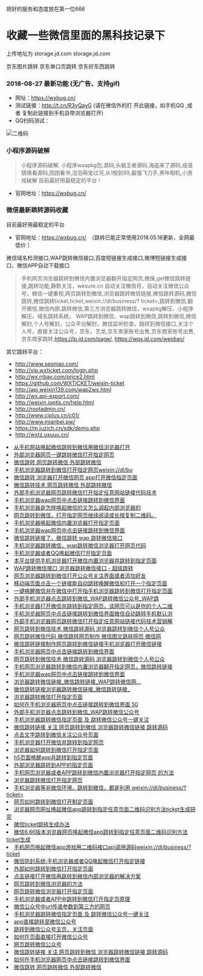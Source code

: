 把好的服务和态度放在第一位666

# 收藏一些微信里面的黑科技记录下  

上传地址为 storage.jd.com
storage.jd.com

京东图片跳转
京东单口页跳转
京东好东西跳转

### 2018-08-27 最新功能 (无广告、支持gif)
- 网址：https://wxbug.cn/
- 测试链接：http://t.cn/R3yQayG  (请在微信外的打 开此链接，如手机QQ ,或者 复制此链接到手机自带浏览器打开)
- QQ扫码测试：

![二维码](http://wx1.sinaimg.cn/mw690/0060lm7Tly1frt3m8judkj307s07st8h.jpg)

### 小程序源码破解
>小程序源码破解, 小程序wxapkg包,源码,头脑王者源码,海盗来了源码,成语猜猜看源码,团团看书,泡泡萌宠过河,从1按到99,最强飞刀手,黑咔相机,小游戏破解 
目前最好用最稳定的平台 !

- 官网地址：https://wxbug.cn/


### 微信最新跳转源码收藏
目前最好用最稳定的平台
- 官网地址：https://wxbug.cn/  （跳转已能正常使用2018.05.16更新，全网最 低价 ）


微信域名检测接口,WAP跳转微信接口,百度短链接生成接口,微博短链接生成接口，微信APP自动下载接口

>手机网页浏览器跳转到微信内置浏览器翻开指定网页,微保,gel微信跳转链接,跳转功能,静默关注，wesure.cn 自动关注微信号，自动关注微信公众号，微信一键重视,网页跳转到微信,浏览器跳转微信链接,微信跳转源码,微信跳转,微信跳转ticket,ticket,weixin://dl/business/? ticket=,跳转到微信,翻开微信,微信内部,跳转微信,第三方浏览器跳转微信，wxapkg解压，小程序解压，域名跳转系统， WAP跳转到微信，wap跳转到微信,跳转到微信,微信解封,个人号解封，公众平台解封，微信监听检查，跳转到微信接口,关注个人号，直接关注公众号，京东，艺龙,京东卖家账号出售,京东商家账号出售,京东商家跳转,https://lp.jd.com/page/, https://wqs.jd.com/weidian/

其它跳转平台：
* http://www.seoniao.com/
* http://vip.wxticket.com/login.php
* http://wx.rrbay.com/price2.html      
* https://github.com/WXTICKET/weixin-ticket
* http://api.weixin139.com/wap2wx.html
* http://wx.api-export.com/
* http://weixin.ioptis.cn/help.html
* http://rootadmin.cn/
* http://www.cjplus.cn/c01/
* http://www.mianbei.pw/
* https://m.juzich.cn/sdk/demo.php
* http://wxtz.uxuuu.cn/


<li><a href="https://wxbug.cn?from=wxtz/07011151.html" title="从手机网站唤起微信跳转到微信用微信浏览器打开">从手机网站唤起微信跳转到微信用微信浏览器打开</a>
<li><a href="https://wxbug.cn?from=wxtz/07011151.html" title="外部浏览器网页一键跳转微信打开指定网页">外部浏览器网页一键跳转微信打开指定网页</a>
<li><a href="https://wxbug.cn?from=wxtz/07011149.html" title="微信跳转 网页跳转微信 外部跳转微信">微信跳转 网页跳转微信 外部跳转微信</a>
<li><a href="https://wxbug.cn?from=wxtz/07011148.html" title="手机浏览器跳转到微信打开指定网页weixin://dl/bu">手机浏览器跳转到微信打开指定网页weixin://dl/bu</a>
<li><a href="https://wxbug.cn?from=wxtz/06280153.html" title="微信跳转 浏览器打开微信网页 app打开微信指定页面">微信跳转 浏览器打开微信网页 app打开微信指定页面</a>
<li><a href="https://wxbug.cn?from=wxtz/06280153.html" title="微信跳转技术 网页跳转微信 外部跳转微信">微信跳转技术 网页跳转微信 外部跳转微信</a>
<li><a href="https://wxbug.cn?from=wxtz/06280152.html" title="外部手机浏览器网页跳转微信打开指定任意网站链接代码技术">外部手机浏览器网页跳转微信打开指定任意网站链接代码技术</a>
<li><a href="https://wxbug.cn?from=wxtz/06280151.html" title="手机浏览器wap网页中点击链接跳转到微信界面">手机浏览器wap网页中点击链接跳转到微信界面</a>
<li><a href="https://wxbug.cn?from=wxtz/06280151.html" title="手机浏览器是怎样唤起微信的又怎么调起内部浏览器的">手机浏览器是怎样唤起微信的又怎么调起内部浏览器的</a>
<li><a href="https://wxbug.cn?from=wxtz/06280151.html" title="网页跳转到微信，打开指定网页继续阅读或长按复制二维码。">网页跳转到微信，打开指定网页继续阅读或长按复制二维码。</a>
<li><a href="https://wxbug.cn?from=wxtz/06280150.html" title="手机浏览器唤起微信内置浏览器打开指定页面">手机浏览器唤起微信内置浏览器打开指定页面</a>
<li><a href="https://wxbug.cn?from=wxtz/06280149.html" title="手机浏览器wap网页中点击链接跳转到微信界面">手机浏览器wap网页中点击链接跳转到微信界面</a>
<li><a href="https://wxbug.cn?from=wxtz/06280149.html" title="微信跳转链接了，微信跳转 wap 跳转微信接口">微信跳转链接了，微信跳转 wap 跳转微信接口</a>
<li><a href="https://wxbug.cn?from=wxtz/06280147.html" title="手机浏览器跳转微信，wap跳转微信浏览器打开网页代码">手机浏览器跳转微信，wap跳转微信浏览器打开网页代码</a>
<li><a href="https://wxbug.cn?from=wxtz/06280147.html" title="手机浏览器或者QQ唤起微信打开指定页面">手机浏览器或者QQ唤起微信打开指定页面</a>
<li><a href="https://wxbug.cn?from=wxtz/06281046.html" title="本平台提供手机浏览器打开微信内置浏览器并跳转到指定页面">本平台提供手机浏览器打开微信内置浏览器并跳转到指定页面</a>
<li><a href="https://wxbug.cn?from=wxtz/06281015.html" title="WAP跳转微信接口,浏览器跳转微信接口 - 超级跳转">WAP跳转微信接口,浏览器跳转微信接口 - 超级跳转</a>
<li><a href="https://wxbug.cn?from=wxtz/06281012.html" title="网页浏览器跳转到微信打开公众号关注界面或者添加好友">网页浏览器跳转到微信打开公众号关注界面或者添加好友</a>
<li><a href="https://wxbug.cn?from=wxtz/06281010.html" title="移动端页面点击一个链接能自动跳转唤醒微信和打开一个指定页面">移动端页面点击一个链接能自动跳转唤醒微信和打开一个指定页面</a>
<li><a href="https://wxbug.cn?from=wxtz/06280950.html" title="一键唤醒微信并在微信中打开指手机浏览器跳转到微信打开指定页面">一键唤醒微信并在微信中打开指手机浏览器跳转到微信打开指定页面</a>
<li><a href="https://wxbug.cn?from=wxtz/06280946.html" title="外部手机浏览器点击跳转到微信_WAP跳转微信公众号_WAP跳">外部手机浏览器点击跳转到微信_WAP跳转微信公众号_WAP跳</a>
<li><a href="https://wxbug.cn?from=wxtz/06280945.html" title="手机浏览器打开微信并跳转到指定网页，该网页可以是你的个人二维">手机浏览器打开微信并跳转到指定网页，该网页可以是你的个人二维</a>
<li><a href="https://wxbug.cn?from=wxtz/06280943.html" title="手机浏览器网页中点击链接跳转到微信界面微信自动跳转手机默认浏">手机浏览器网页中点击链接跳转到微信界面微信自动跳转手机默认浏</a>
<li><a href="https://wxbug.cn?from=wxtz/06280941.html" title="外部手机浏览器网页跳转微信打开指定任意网站链接代码技术营销解">外部手机浏览器网页跳转微信打开指定任意网站链接代码技术营销解</a>
<li><a href="https://wxbug.cn?from=wxtz/06280940.html" title="网页跳转到微信技术 微信跳转源码 浏览器跳转到微信个人号公众">网页跳转到微信技术 微信跳转源码 浏览器跳转到微信个人号公众</a>
<li><a href="https://wxbug.cn?from=wxtz/06280933.html" title="网页跳转微信代码 微信跳转网页制作 微信图文跳转网页 微信网">网页跳转微信代码 微信跳转网页制作 微信图文跳转网页 微信网</a>
<li><a href="https://wxbug.cn?from=wxtz/06280927.html" title="微信跳转链接制作网页跳转到微信链接手机浏览器打开微信链接">微信跳转链接制作网页跳转到微信链接手机浏览器打开微信链接</a>
<li><a href="https://wxbug.cn?from=wxtz/06280839.html" title="手机浏览器网页中点击链接跳转到微信界面">手机浏览器网页中点击链接跳转到微信界面</a>
<li><a href="https://wxbug.cn?from=wxtz/06280838.html" title="网页跳转到微信技术 微信跳转源码 浏览器跳转到微信个人号公众">网页跳转到微信技术 微信跳转源码 浏览器跳转到微信个人号公众</a>
<li><a href="https://wxbug.cn?from=wxtz/06280838.html" title="手机网页浏览器跳转到微信内置浏览器翻开指定网页，微信跳转链接">手机网页浏览器跳转到微信内置浏览器翻开指定网页，微信跳转链接</a>
<li><a href="https://wxbug.cn?from=wxtz/06280756.html" title="手机浏览器wap网页中点击链接跳转到微信界面">手机浏览器wap网页中点击链接跳转到微信界面</a>
<li><a href="https://wxbug.cn?from=wxtz/06280747.html" title="浏览器跳转微信链接_微信跳转链接_WAP跳转微信网...">浏览器跳转微信链接_微信跳转链接_WAP跳转微信网...</a>
<li><a href="https://wxbug.cn?from=wxtz/06280746.html" title="微信跳转链接自助管理平台_浏览器跳转微信链接_微信跳转链接_WAP跳转微信网页_微信跳转源码">微信跳转链接浏览器跳转微信链接_微信跳转链接_</a><li><a href="https://wxbug.cn?from=wxtz/06280745.html" title="浏览器跳转微信打开指定页面">浏览器跳转微信打开指定页面</a>
<li><a href="https://wxbug.cn?from=wxtz/06280744.html" title="如何在手机浏览器网页中点击链接跳转到微信界面 50">如何在手机浏览器网页中点击链接跳转到微信界面 50</a>
<li><a href="https://wxbug.cn?from=wxtz/06280744.html" title="外部手机浏览器点击跳转到微信_WAP跳转微信公众号_WAP跳转微信网页_浏览器如何跳转微信_跳转微信浏览器打开">外部手机浏览器点击跳转到微信_WAP跳转微信公众号</a><li><a href="https://wxbug.cn?from=wxtz/06280743.html" title="手机浏览器跳转微信指定页面 及 跳转微信公众号一键关注">手机浏览器跳转微信指定页面 及 跳转微信公众号一键关注</a>
<li><a href="https://wxbug.cn?from=wxtz/06280743.html" title="微信跳转链接 关注 网页跳转到微信 浏览器跳转微信链接 跳转源码">微信跳转链接 关注 网页跳转到微信 浏览器跳转微信链接 跳转源码</a>
<li><a href="https://wxbug.cn?from=wxtz/06280741.html" title="点击文字跳转到微信关注公众号页面">点击文字跳转到微信关注公众号页面</a>
<li><a href="https://wxbug.cn?from=wxtz/06280734.html" title="手机浏览器打开微信并跳转到指定网页">手机浏览器打开微信并跳转到指定网页</a>
<li><a href="https://wxbug.cn?from=wxtz/06280734.html" title="浏览器如何跳转到微信打开指定页面">浏览器如何跳转到微信打开指定页面</a>
<li><a href="https://wxbug.cn?from=wxtz/06280733.html" title="h5页面唤醒app并跳转到指定页面">h5页面唤醒app并跳转到指定页面</a>
<li><a href="https://wxbug.cn?from=wxtz/06280732.html" title="外部浏览器跳转到APP的指定页面">外部浏览器跳转到APP的指定页面</a>
<li><a href="https://wxbug.cn?from=wxtz/06280732.html" title="手机网页浏览器或者APP跳转到微信内置浏览器打开指定网页 的方法">手机网页浏览器或者APP跳转到微信内置浏览器打开指定网页 的方法</a>
<li><a href="https://wxbug.cn?from=wxtz/06280732.html" title="浏览器跳转微信打开指定网页">浏览器跳转微信打开指定网页</a>
<li><a href="https://wxbug.cn?from=wxtz/06280731.html" title="手机浏览器等非微信环境，跳转到微信，都是利用 weixin://dl/business/?ticket=">手机浏览器等非微信环境，跳转到微信，都是利用 weixin://dl/business/?ticket=</a>
<li><a href="https://wxbug.cn?from=wxtz/06280730.html" title="网页如何跳转到微信打开制定页面">网页如何跳转到微信打开制定页面</a>
<li><a href="https://wxbug.cn?from=wxtz/06280730.html" title="浏览器网页网址唤起微信app跳转到指定任意页面二维码识别方法ticket生成研究">浏览器网页网址唤起微信app跳转到指定任意页面二维码识别方法ticket生成研究</a>
<li><a href="https://wxbug.cn?from=wxtz/06280727.html" title="微信ticket跳转生成办法">微信ticket跳转生成办法</a>
<li><a href="https://wxbug.cn?from=wxtz/06280726.html" title="微信6.66版本浏览器网页唤起微信app跳转到指定任意页面二维码识别方法ticket生成">微信6.66版本浏览器网页唤起微信app跳转到指定任意页面二维码识别方法ticket生成</a>
<li><a href="https://wxbug.cn?from=wxtz/06280724.html" title="手机网页唤起微信app游戏圈二维码接口api调用源码weixin://dl/business/?ticket">手机网页唤起微信app游戏圈二维码接口api调用源码weixin://dl/business/?ticket</a>
<li><a href="https://wxbug.cn?from=wxtz/06280723.html" title="微信防封系统:手机浏览器或者QQ唤起微信打开指定链接">微信防封系统:手机浏览器或者QQ唤起微信打开指定链接</a>
<li><a href="https://wxbug.cn?from=wxtz/06280716.html" title="外部如何跳转到微信打开指定页面">外部如何跳转到微信打开指定页面</a>
<li><a href="https://wxbug.cn?from=wxtz/06280715.html" title="点击链接打开微信再跳转到微信内部浏览器的解决方案">点击链接打开微信再跳转到微信内部浏览器的解决方案</a>
<li><a href="https://wxbug.cn?from=wxtz/06280714.html" title="网页跳转到微信浏览器的方法">网页跳转到微信浏览器的方法</a>
<li><a href="https://wxbug.cn?from=wxtz/06280712.html" title="网页跳转微信浏览器打开指定页面">网页跳转微信浏览器打开指定页面</a>
<li><a href="https://wxbug.cn?from=wxtz/06280712.html" title="手机浏览器或者APP中跳转到微信打开指定页原理">手机浏览器或者APP中跳转到微信打开指定页原理</a>
<li><a href="https://wxbug.cn?from=wxtz/06280711.html" title="微信公众号中url传递参数到第三方的网页">微信公众号中url传递参数到第三方的网页</a>
<li><a href="https://wxbug.cn?from=wxtz/06280710.html" title="手机浏览器跳转微信指定页面 及 跳转微信公众号一键关注">手机浏览器跳转微信指定页面 及 跳转微信公众号一键关注</a>
<li><a href="https://wxbug.cn?from=wxtz/06280710.html" title="app直接跳转至微信公众号">app直接跳转至微信公众号</a>
<li><a href="https://wxbug.cn?from=wxtz/06280709.html" title="跳转到微信公众号主页，关注页面">跳转到微信公众号主页，关注页面</a>
<li><a href="https://wxbug.cn?from=wxtz/06280709.html" title="如何在页面直接打开微信公众号">如何在页面直接打开微信公众号</a>
<li><a href="https://wxbug.cn?from=wxtz/06280707.html" title="网页跳转微信公众号">网页跳转微信公众号</a>
<li><a href="https://wxbug.cn?from=wxtz/06280705.html" title="微信跳转链接 关注 网页跳转到微信 浏览器跳转微信链接 跳转源码">微信跳转链接 关注 网页跳转到微信 浏览器跳转微信链接 跳转源码</a>
<li><a href="https://wxbug.cn?from=wxtz/06280703.html" title="如何在手机浏览器网页中点击链接跳转到微信界面">如何在手机浏览器网页中点击链接跳转到微信界面</a>
<li><a href="https://wxbug.cn?from=wxtz/06280451.html" title="微信跳转 网页跳转微信 外部跳转微信">微信跳转 网页跳转微信 外部跳转微信</a>
